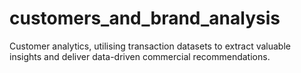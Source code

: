 # customers_and_brand_analysis
Customer analytics, utilising transaction datasets to extract valuable insights and deliver data-driven commercial recommendations.
